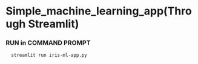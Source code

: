 # Simple_machine_learning_app(Through Streamlit)


###  RUN in   COMMAND PROMPT

      streamlit run iris-ml-app.py
